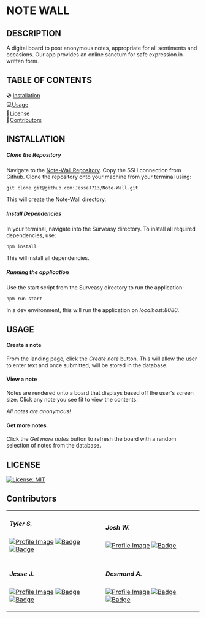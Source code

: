 # NOTE WALL

## DESCRIPTION
A digital board to post anonymous notes, appropriate for all sentiments and occasions. Our app provides an online sanctum for safe expression in written form.


## TABLE OF CONTENTS
  💿 [Installation](#installation) <br>
  💻[Usage](#usage) <br>
  📜[License](#license) <br>
  👥[Contributors](#contributors) <br>

## INSTALLATION

##### Clone the Repository

Navigate to the [Note-Wall Repository](https://github.com/JesseJ713/Note-Wall). Copy the SSH connection from Github. Clone the repository onto your machine from your terminal using:

    git clone git@github.com:JesseJ713/Note-Wall.git

This will create the Note-Wall directory.

##### Install Dependencies

In your terminal, navigate into the Surveasy directory. To install all required dependencies, use:

    npm install

This will install all dependencies.

##### Running the application

Use the start script from the Surveasy directory to run the application:

    npm run start

In a dev environment, this will run the application on _localhost:8080_.

## USAGE
#### Create a note

From the landing page, click the _Create note_ button. This will allow the user to enter text and once submitted, will be stored in the database.

#### View a note

Notes are rendered onto a board that displays based off the user's screen size. Click any note you see fit to view the contents.

*All notes are anonymous!*

#### Get more notes

Click the _Get more notes_ button to refresh the board with a random selection of notes from the database.
 
## LICENSE
[![License: MIT](https://img.shields.io/badge/License-MIT-yellow.svg)](https://opensource.org/licenses/MIT)


## Contributors

<table>
<tr>
<td style="border: none">
  
##### Tyler S.
<a href="https://github.com/Sakiskid">![Profile Image](https://github.com/Sakiskid.png?size=50)</a> 
<a href="https://www.linkedin.com/in/tyler-smith-atx/">![Badge](https://img.shields.io/badge/LinkedIn--3480eb)</a> <a href="https://github.com/Sakiskid">![Badge](https://img.shields.io/badge/Github--40c256)</a>

</td>
<td style="border: none">

##### Josh W.
<a href="https://github.com/josh-wilson6289">![Profile Image](https://github.com/josh-wilson6289.png?size=50)</a> 
<a href="https://github.com/josh-wilson6289">![Badge](https://img.shields.io/badge/Github--40c256)</a>

</td>
</tr>

<tr>
<td style="border: none">

##### Jesse J.
<a href="https://github.com/JesseJ713">![Profile Image](https://github.com/JesseJ713.png?size=50)</a> 
<a href="https://www.linkedin.com/in/jesse-jackson-atx/">![Badge](https://img.shields.io/badge/LinkedIn--3480eb)</a> <a href="https://github.com/JesseJ713">![Badge](https://img.shields.io/badge/Github--40c256)</a>

</td>
<td style="border: none">

##### Desmond A.
<a href="https://github.com/DesmondAldridge">![Profile Image](https://github.com/DesmondAldridge.png?size=50)</a> 
<a href="https://www.linkedin.com/in/desmond-aldridge-4917b61b1/">![Badge](https://img.shields.io/badge/LinkedIn--3480eb)</a> <a href="https://github.com/DesmondAldridge">![Badge](https://img.shields.io/badge/Github--40c256)</a>

</td>
</tr>
</table>
